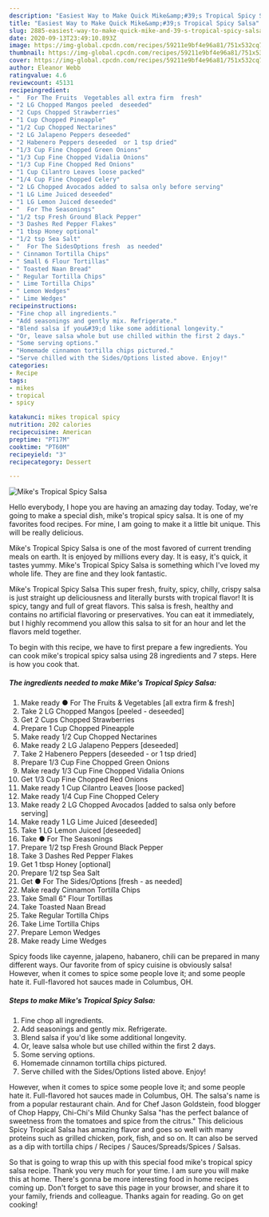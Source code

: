 ```yaml
---
description: "Easiest Way to Make Quick Mike&amp;#39;s Tropical Spicy Salsa"
title: "Easiest Way to Make Quick Mike&amp;#39;s Tropical Spicy Salsa"
slug: 2885-easiest-way-to-make-quick-mike-and-39-s-tropical-spicy-salsa
date: 2020-09-13T23:49:10.893Z
image: https://img-global.cpcdn.com/recipes/59211e9bf4e96a81/751x532cq70/mikes-tropical-spicy-salsa-recipe-main-photo.jpg
thumbnail: https://img-global.cpcdn.com/recipes/59211e9bf4e96a81/751x532cq70/mikes-tropical-spicy-salsa-recipe-main-photo.jpg
cover: https://img-global.cpcdn.com/recipes/59211e9bf4e96a81/751x532cq70/mikes-tropical-spicy-salsa-recipe-main-photo.jpg
author: Eleanor Webb
ratingvalue: 4.6
reviewcount: 45131
recipeingredient:
- "  For The Fruits  Vegetables all extra firm  fresh"
- "2 LG Chopped Mangos peeled  deseeded"
- "2 Cups Chopped Strawberries"
- "1 Cup Chopped Pineapple"
- "1/2 Cup Chopped Nectarines"
- "2 LG Jalapeno Peppers deseeded"
- "2 Habenero Peppers deseeded  or 1 tsp dried"
- "1/3 Cup Fine Chopped Green Onions"
- "1/3 Cup Fine Chopped Vidalia Onions"
- "1/3 Cup Fine Chopped Red Onions"
- "1 Cup Cilantro Leaves loose packed"
- "1/4 Cup Fine Chopped Celery"
- "2 LG Chopped Avocados added to salsa only before serving"
- "1 LG Lime Juiced deseeded"
- "1 LG Lemon Juiced deseeded"
- "  For The Seasonings"
- "1/2 tsp Fresh Ground Black Pepper"
- "3 Dashes Red Pepper Flakes"
- "1 tbsp Honey optional"
- "1/2 tsp Sea Salt"
- "  For The SidesOptions fresh  as needed"
- " Cinnamon Tortilla Chips"
- " Small 6 Flour Tortillas"
- " Toasted Naan Bread"
- " Regular Tortilla Chips"
- " Lime Tortilla Chips"
- " Lemon Wedges"
- " Lime Wedges"
recipeinstructions:
- "Fine chop all ingredients."
- "Add seasonings and gently mix. Refrigerate."
- "Blend salsa if you&#39;d like some additional longevity."
- "Or, leave salsa whole but use chilled within the first 2 days."
- "Some serving options."
- "Homemade cinnamon tortilla chips pictured."
- "Serve chilled with the Sides/Options listed above. Enjoy!"
categories:
- Recipe
tags:
- mikes
- tropical
- spicy

katakunci: mikes tropical spicy 
nutrition: 202 calories
recipecuisine: American
preptime: "PT17M"
cooktime: "PT60M"
recipeyield: "3"
recipecategory: Dessert

---
```



![Mike&#39;s Tropical Spicy Salsa](https://img-global.cpcdn.com/recipes/59211e9bf4e96a81/751x532cq70/mikes-tropical-spicy-salsa-recipe-main-photo.jpg)

Hello everybody, I hope you are having an amazing day today. Today, we're going to make a special dish, mike&#39;s tropical spicy salsa. It is one of my favorites food recipes. For mine, I am going to make it a little bit unique. This will be really delicious.

Mike&#39;s Tropical Spicy Salsa is one of the most favored of current trending meals on earth. It is enjoyed by millions every day. It is easy, it's quick, it tastes yummy. Mike&#39;s Tropical Spicy Salsa is something which I've loved my whole life. They are fine and they look fantastic.

Mike&#39;s Tropical Spicy Salsa This super fresh, fruity, spicy, chilly, crispy salsa is just straight up deliciousness and literally bursts with tropical flavor! It is spicy, tangy and full of great flavors. This salsa is fresh, healthy and contains no artificial flavoring or preservatives. You can eat it immediately, but I highly recommend you allow this salsa to sit for an hour and let the flavors meld together.


To begin with this recipe, we have to first prepare a few ingredients. You can cook mike&#39;s tropical spicy salsa using 28 ingredients and 7 steps. Here is how you cook that.

<!--inarticleads1-->

##### The ingredients needed to make Mike&#39;s Tropical Spicy Salsa:

1. Make ready  ● For The Fruits &amp; Vegetables [all extra firm &amp; fresh]
1. Take 2 LG Chopped Mangos [peeled - deseeded]
1. Get 2 Cups Chopped Strawberries
1. Prepare 1 Cup Chopped Pineapple
1. Make ready 1/2 Cup Chopped Nectarines
1. Make ready 2 LG Jalapeno Peppers [deseeded]
1. Take 2 Habenero Peppers [deseeded - or 1 tsp dried]
1. Prepare 1/3 Cup Fine Chopped Green Onions
1. Make ready 1/3 Cup Fine Chopped Vidalia Onions
1. Get 1/3 Cup Fine Chopped Red Onions
1. Make ready 1 Cup Cilantro Leaves [loose packed]
1. Make ready 1/4 Cup Fine Chopped Celery
1. Make ready 2 LG Chopped Avocados [added to salsa only before serving]
1. Make ready 1 LG Lime Juiced [deseeded]
1. Take 1 LG Lemon Juiced [deseeded]
1. Take  ● For The Seasonings
1. Prepare 1/2 tsp Fresh Ground Black Pepper
1. Take 3 Dashes Red Pepper Flakes
1. Get 1 tbsp Honey [optional]
1. Prepare 1/2 tsp Sea Salt
1. Get  ● For The Sides/Options [fresh - as needed]
1. Make ready  Cinnamon Tortilla Chips
1. Take  Small 6&#34; Flour Tortillas
1. Take  Toasted Naan Bread
1. Take  Regular Tortilla Chips
1. Take  Lime Tortilla Chips
1. Prepare  Lemon Wedges
1. Make ready  Lime Wedges


Spicy foods like cayenne, jalapeno, habanero, chili can be prepared in many different ways. Our favorite from of spicy cuisine is obviously salsa! However, when it comes to spice some people love it; and some people hate it. Full-flavored hot sauces made in Columbus, OH. 

<!--inarticleads2-->

##### Steps to make Mike&#39;s Tropical Spicy Salsa:

1. Fine chop all ingredients.
1. Add seasonings and gently mix. Refrigerate.
1. Blend salsa if you&#39;d like some additional longevity.
1. Or, leave salsa whole but use chilled within the first 2 days.
1. Some serving options.
1. Homemade cinnamon tortilla chips pictured.
1. Serve chilled with the Sides/Options listed above. Enjoy!


However, when it comes to spice some people love it; and some people hate it. Full-flavored hot sauces made in Columbus, OH. The salsa&#39;s name is from a popular restaurant chain. And for Chef Jason Goldstein, food blogger of Chop Happy, Chi-Chi&#39;s Mild Chunky Salsa &#34;has the perfect balance of sweetness from the tomatoes and spice from the citrus.&#34; This delicious Spicy Tropical Salsa has amazing flavor and goes so well with many proteins such as grilled chicken, pork, fish, and so on. It can also be served as a dip with tortilla chips / Recipes / Sauces/Spreads/Spices / Salsas. 

So that is going to wrap this up with this special food mike&#39;s tropical spicy salsa recipe. Thank you very much for your time. I am sure you will make this at home. There's gonna be more interesting food in home recipes coming up. Don't forget to save this page in your browser, and share it to your family, friends and colleague. Thanks again for reading. Go on get cooking!
